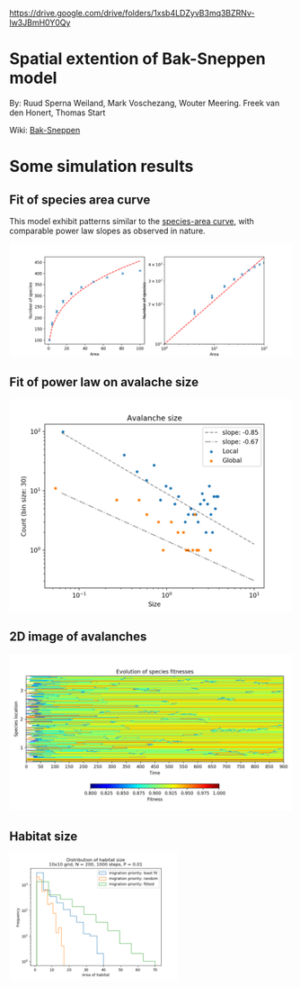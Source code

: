 https://drive.google.com/drive/folders/1xsb4LDZyvB3mq3BZRNv-lw3JBmH0Y0Qy

# Spatial extention of Bak-Sneppen model

By: Ruud Sperna Weiland, Mark Voschezang, Wouter Meering. Freek van den Honert, Thomas Start

Wiki: [Bak-Sneppen](https://en.wikipedia.org/wiki/Bak%E2%80%93Sneppen_model)

# Some simulation results

## Fit of species area curve

This model exhibit patterns similar to the [species-area curve](https://en.wikipedia.org/wiki/Species%E2%80%93area_relationship), with comparable power law slopes as observed in nature.

<img src="results/species-area.png"  width="600">


## Fit of power law on avalache size

<img src="results/av-size.png" width="600">

## 2D image of avalanches

<img src="results/av.png">


## Habitat size

<img src="results/hist-area.png" width="300">

